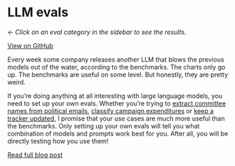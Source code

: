 # LLM evals

*← Click on an eval category in the sidebar to see the results.*

[View on GitHub](https://github.com/kevinschaul/llm-evals)

Every week some company releases another LLM that blows the previous models out of the water, according to the benchmarks. The charts only go up. The benchmarks are useful on some level. But honestly, they are pretty weird.

If you’re doing anything at all interesting with large language models, you need to set up your own evals. Whether you’re trying to [extract committee names from political emails](https://thescoop.org/archives/2025/01/27/llm-extraction-challenge-fundraising-emails/index.html), [classify campaign expenditures](https://palewi.re/docs/first-llm-classifier/) or [keep a tracker updated](https://kschaul.com/post/2025/03/05/2025-03-05-use-llm-to-keep-trackers-updated/), I promise that your use cases are much more useful than the benchmarks. Only setting up your own evals will tell you what combination of models and prompts work best for you. After all, you will be directly testing how you use them!

[Read full blog post](https://kschaul.com/post/2025/04/10/2025-04-10-your-own-llm-evals/)
